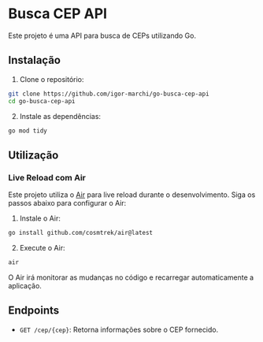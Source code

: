 # Busca CEP API

Este projeto é uma API para busca de CEPs utilizando Go.

## Instalação

1. Clone o repositório:

```sh
git clone https://github.com/igor-marchi/go-busca-cep-api
cd go-busca-cep-api
```

2. Instale as dependências:

```sh
go mod tidy
```

## Utilização

### Live Reload com Air

Este projeto utiliza o [Air](https://github.com/cosmtrek/air) para live reload durante o desenvolvimento. Siga os passos abaixo para configurar o Air:

1. Instale o Air:

```sh
go install github.com/cosmtrek/air@latest
```

2. Execute o Air:

```sh
air
```

O Air irá monitorar as mudanças no código e recarregar automaticamente a aplicação.

## Endpoints

- `GET /cep/{cep}`: Retorna informações sobre o CEP fornecido.
